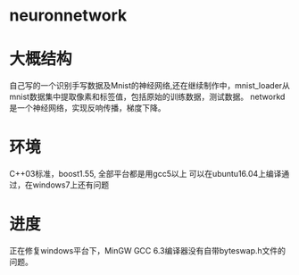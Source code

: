 # neuronnetwork

# 大概结构
自己写的一个识别手写数据及Mnist的神经网络,还在继续制作中，mnist_loader从mnist数据集中提取像素和标签值，包括原始的训练数据，测试数据。
networkd是一个神经网络，实现反响传播，梯度下降。

# 环境
C++03标准，boost1.55, 全部平台都是用gcc5以上
可以在ubuntu16.04上编译通过，在windows7上还有问题

# 进度
正在修复windows平台下，MinGW GCC 6.3编译器没有自带byteswap.h文件的问题。

